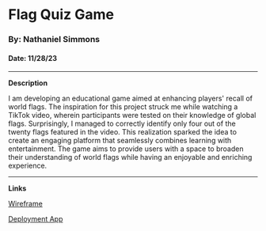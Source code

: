 # Flag Quiz Game
### By: Nathaniel Simmons
#### Date: 11/28/23

***
**Description**

I am developing an educational game aimed at enhancing players' recall of world flags. The inspiration for this project struck me while watching a TikTok video, wherein participants were tested on their knowledge of global flags. Surprisingly, I managed to correctly identify only four out of the twenty flags featured in the video. This realization sparked the idea to create an engaging platform that seamlessly combines learning with entertainment. The game aims to provide users with a space to broaden their understanding of world flags while having an enjoyable and enriching experience.

***
**Links**

[Wireframe](https://drive.google.com/file/d/128Gdy5A6IwqtZENZj2ZoJcNBaQaNWRIC/view?usp=sharing)

[Deployment App](http://flag-quiz-game.surge.sh)